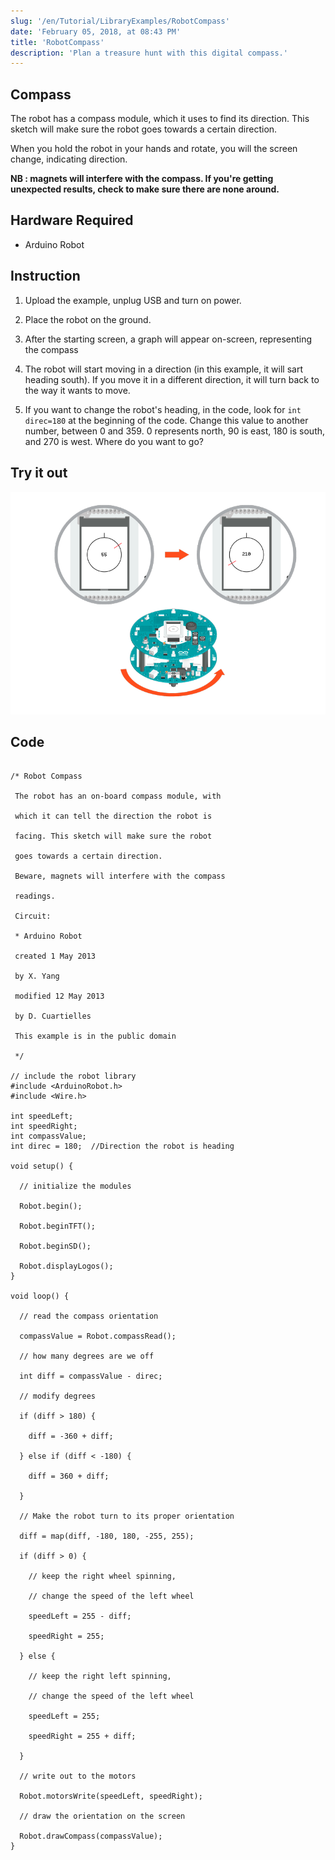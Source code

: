 ```yaml
---
slug: '/en/Tutorial/LibraryExamples/RobotCompass'
date: 'February 05, 2018, at 08:43 PM'
title: 'RobotCompass'
description: 'Plan a treasure hunt with this digital compass.'
---
```


## Compass

The robot has a compass module, which it uses to find its direction. This sketch will make sure the robot goes towards a certain direction.

When you hold the robot in your hands and rotate, you will the screen change, indicating direction.

**NB : magnets will interfere with the compass. If you're getting unexpected results, check to make sure there are none around.**

## Hardware Required

- Arduino Robot

## Instruction

1. Upload the example, unplug USB and turn on power.

2. Place the robot on the ground.

3. After the starting screen, a graph will appear on-screen, representing the compass

4. The robot will start moving in a direction (in this example, it will sart heading south). If you move it in a different direction,   it will turn back to the way it wants to move.

5. If you want to change the robot's heading, in the code, look for `int direc=180` at the beginning of the code. Change this value to another number, between 0 and 359. 0 represents north, 90 is east, 180 is south, and 270 is west. Where do you want to go?

## Try it out

![Check how the compass works](assets/LottieLemon_illustration_compass_780.png)



## Code

```arduino

/* Robot Compass

 The robot has an on-board compass module, with

 which it can tell the direction the robot is

 facing. This sketch will make sure the robot

 goes towards a certain direction.

 Beware, magnets will interfere with the compass

 readings.

 Circuit:

 * Arduino Robot

 created 1 May 2013

 by X. Yang

 modified 12 May 2013

 by D. Cuartielles

 This example is in the public domain

 */

// include the robot library
#include <ArduinoRobot.h>
#include <Wire.h>

int speedLeft;
int speedRight;
int compassValue;
int direc = 180;  //Direction the robot is heading

void setup() {

  // initialize the modules

  Robot.begin();

  Robot.beginTFT();

  Robot.beginSD();

  Robot.displayLogos();
}

void loop() {

  // read the compass orientation

  compassValue = Robot.compassRead();

  // how many degrees are we off

  int diff = compassValue - direc;

  // modify degrees

  if (diff > 180) {

    diff = -360 + diff;

  } else if (diff < -180) {

    diff = 360 + diff;

  }

  // Make the robot turn to its proper orientation

  diff = map(diff, -180, 180, -255, 255);

  if (diff > 0) {

    // keep the right wheel spinning,

    // change the speed of the left wheel

    speedLeft = 255 - diff;

    speedRight = 255;

  } else {

    // keep the right left spinning,

    // change the speed of the left wheel

    speedLeft = 255;

    speedRight = 255 + diff;

  }

  // write out to the motors

  Robot.motorsWrite(speedLeft, speedRight);

  // draw the orientation on the screen

  Robot.drawCompass(compassValue);
}
```